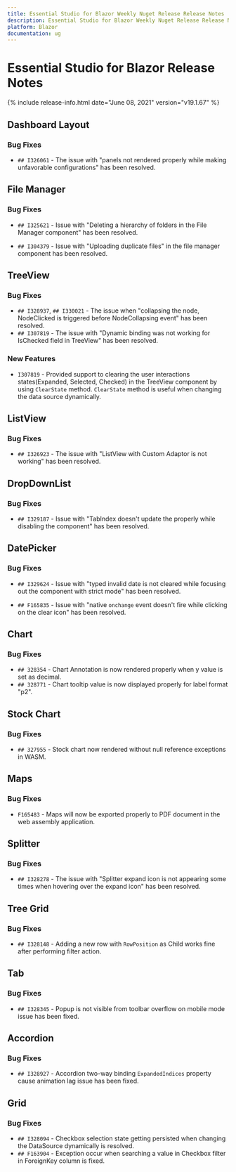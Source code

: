 ```yaml
---
title: Essential Studio for Blazor Weekly Nuget Release Release Notes  
description: Essential Studio for Blazor Weekly Nuget Release Release Notes  
platform: Blazor
documentation: ug
---
```


# Essential Studio for Blazor  Release Notes  

{% include release-info.html date="June 08, 2021"  version="v19.1.67" %} 


##  Dashboard Layout

###    Bug Fixes

- `## I326061` - The issue with "panels not rendered properly while making unfavorable configurations" has been resolved.

##  File Manager

###    Bug Fixes

- `## I325621` - Issue with "Deleting a hierarchy of folders in the File Manager component" has been resolved.

- `## I304379` - Issue with "Uploading duplicate files" in the file manager component has been resolved.

##  TreeView

###    Bug Fixes

- `## I328937`, `## I330021` - The issue when "collapsing the node, NodeClicked is triggered before NodeCollapsing event" has been resolved.
- `## I307819` - The issue with "Dynamic binding was not working for IsChecked field in TreeView" has been resolved.

###    New Features

- `I307819` - Provided support to clearing the user interactions states(Expanded, Selected, Checked) in the TreeView component by using `ClearState` method. `ClearState` method is useful when changing the data source dynamically.

##  ListView
 
###    Bug Fixes
 
- `## I326923` - The issue with "ListView with Custom Adaptor is not working" has been resolved.

##  DropDownList
 
###    Bug Fixes
 
- `## I329187` - Issue with "TabIndex doesn't update the properly while disabling the component" has been resolved.

##  DatePicker
 
###    Bug Fixes
 
- `## I329624` - Issue with "typed invalid date is not cleared while focusing out the component with strict mode" has been resolved. 
 
- `## F165835` - Issue with "native `onchange` event doesn't fire while clicking on the clear icon" has been resolved.

##  Chart

###    Bug Fixes

- `## 328354` - Chart Annotation is now rendered properly when y value is set as decimal.
- `## 328771` - Chart tooltip value is now displayed properly for label format "p2".

##  Stock Chart

###    Bug Fixes

- `## 327955` - Stock chart now rendered without null reference exceptions in WASM.

##  Maps

###    Bug Fixes

- `F165483` - Maps will now be exported properly to PDF document in the web assembly application.

##  Splitter

###    Bug Fixes

- `## I328278` - The issue with "Splitter expand icon is not appearing some times when hovering over the expand icon" has been resolved. 

##  Tree Grid

###    Bug Fixes

- `## I328148` - Adding a new row with `RowPosition` as Child works fine after performing filter action.

##  Tab

###    Bug Fixes

- `## I328345` - Popup is not visible from toolbar overflow on mobile mode issue has been fixed.

##  Accordion

###    Bug Fixes

- `## I328927` - Accordion two-way binding `ExpandedIndices` property cause animation lag issue has been fixed.

##  Grid

###    Bug Fixes

- `## I328094` - Checkbox selection state getting persisted when changing the DataSource dynamically is resolved.
- `## F163904` - Exception occur when searching a value in Checkbox filter in ForeignKey column is fixed.
